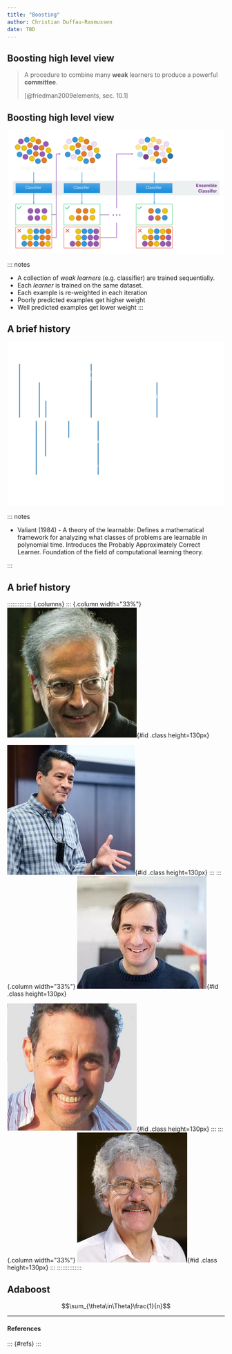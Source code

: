 ```yaml
---
title: "Boosting"
author: Christian Duffau-Rasmussen
date: TBD
---
```


## Boosting high level view

> A procedure to combine many __weak__ learners to produce a powerful __committee__. 
>
> [@friedman2009elements, sec. 10.1]

## Boosting high level view

![](static/Ensemble_Boosting.svg)

::: notes

- A collection of _weak learners_ (e.g. classifier) are trained sequentially.
- Each _learner_ is trained on the same dataset.
- Each example is re-weighted in each iteration
- Poorly predicted examples get higher weight 
- Well predicted examples get lower weight
:::


## A brief history

![](timeline/boosting_timeline.svg)

::: notes

- Valiant (1984) - A theory of the learnable: Defines a mathematical framework for analyzing what classes of problems are learnable in polynomial time. Introduces the Probably Approximately Correct Learner. Foundation of the field of computational learning theory.

:::

## A brief history

:::::::::::::: {.columns}
::: {.column width="33%"}
![Leslie Valiant](static/leslie-valiant.jpg){#id .class height=130px}

![Michael Kearns](static/michael-kearns.jpg){#id .class height=130px}
:::
::: {.column width="33%"}
![Robert Schapire](static/robert-schapire.jpg){#id .class height=130px}

![Yoav Freund](static/yoav-freund.png){#id .class height=130px}
:::
::: {.column width="33%"}
![Jerome H. Friedman](static/jerome-h-friedman.jpeg){#id .class height=130px}
:::
::::::::::::::

## Adaboost

$$\sum_{\theta\in\Theta}\frac{1}{n}$$

----

#### References
::: {#refs}
:::